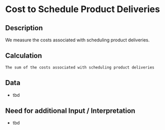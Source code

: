 # Cost to Schedule Product Deliveries

## Description
We measure the costs associated with scheduling product deliveries.

## Calculation
`The sum of the costs associated with scheduling product deliveries`

## Data
* tbd

## Need for additional Input / Interpretation
* tbd
